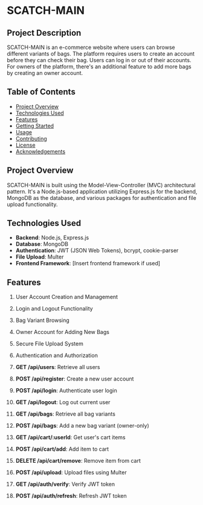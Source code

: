 
# SCATCH-MAIN

## Project Description

SCATCH-MAIN is an e-commerce website where users can browse different variants of bags. The platform requires users to create an account before they can check their bag. Users can log in or out of their accounts. For owners of the platform, there's an additional feature to add more bags by creating an owner account.

## Table of Contents

- [Project Overview](#project-overview)
- [Technologies Used](#technologies-used)
- [Features](#features)
- [Getting Started](#getting-started)
- [Usage](#usage)
- [Contributing](#contributing)
- [License](#license)
- [Acknowledgements](#acknowledgements)

## Project Overview

SCATCH-MAIN is built using the Model-View-Controller (MVC) architectural pattern. It's a Node.js-based application utilizing Express.js for the backend, MongoDB as the database, and various packages for authentication and file upload functionality.

## Technologies Used

- **Backend**: Node.js, Express.js
- **Database**: MongoDB
- **Authentication**: JWT (JSON Web Tokens), bcrypt, cookie-parser
- **File Upload**: Multer
- **Frontend Framework**: [Insert frontend framework if used]

## Features

1. User Account Creation and Management
2. Login and Logout Functionality
3. Bag Variant Browsing
4. Owner Account for Adding New Bags
5. Secure File Upload System
6. Authentication and Authorization



1. **GET /api/users**: Retrieve all users
2. **POST /api/register**: Create a new user account
3. **POST /api/login**: Authenticate user login
4. **GET /api/logout**: Log out current user
5. **GET /api/bags**: Retrieve all bag variants
6. **POST /api/bags**: Add a new bag variant (owner-only)
7. **GET /api/cart/:userId**: Get user's cart items
8. **POST /api/cart/add**: Add item to cart
9. **DELETE /api/cart/remove**: Remove item from cart
10. **POST /api/upload**: Upload files using Multer
11. **GET /api/auth/verify**: Verify JWT token
12. **POST /api/auth/refresh**: Refresh JWT token
